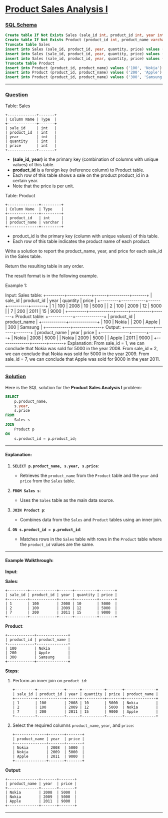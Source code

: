 # [Product Sales Analysis I](#product-sales-analysis-i)

### [SQL Schema](#sql-schema)
```sql
Create table If Not Exists Sales (sale_id int, product_id int, year int, quantity int, price int)
Create table If Not Exists Product (product_id int, product_name varchar(10))
Truncate table Sales
insert into Sales (sale_id, product_id, year, quantity, price) values ('1', '100', '2008', '10', '5000')
insert into Sales (sale_id, product_id, year, quantity, price) values ('2', '100', '2009', '12', '5000')
insert into Sales (sale_id, product_id, year, quantity, price) values ('7', '200', '2011', '15', '9000')
Truncate table Product
insert into Product (product_id, product_name) values ('100', 'Nokia')
insert into Product (product_id, product_name) values ('200', 'Apple')
insert into Product (product_id, product_name) values ('300', 'Samsung')
```

---

### [Question](#question)

Table: Sales
```
+-------------+-------+
| Column Name | Type  |
+-------------+-------+
| sale_id     | int   |
| product_id  | int   |
| year        | int   |
| quantity    | int   |
| price       | int   |
+-------------+-------+
```
- **(sale_id, year)** is the primary key (combination of columns with unique values) of this table.
- **product_id** is a foreign key (reference column) to Product table.
- Each row of this table shows a sale on the product product_id in a certain year.
- Note that the price is per unit.
 

Table: Product
```
+--------------+---------+
| Column Name  | Type    |
+--------------+---------+
| product_id   | int     |
| product_name | varchar |
+--------------+---------+
```
- product_id is the primary key (column with unique values) of this table.
- Each row of this table indicates the product name of each product.
 

Write a solution to report the product_name, year, and price for each sale_id in the Sales table.

Return the resulting table in any order.

The result format is in the following example.

 

Example 1:

Input: 
Sales table:
+---------+------------+------+----------+-------+
| sale_id | product_id | year | quantity | price |
+---------+------------+------+----------+-------+ 
| 1       | 100        | 2008 | 10       | 5000  |
| 2       | 100        | 2009 | 12       | 5000  |
| 7       | 200        | 2011 | 15       | 9000  |
+---------+------------+------+----------+-------+
Product table:
+------------+--------------+
| product_id | product_name |
+------------+--------------+
| 100        | Nokia        |
| 200        | Apple        |
| 300        | Samsung      |
+------------+--------------+
Output: 
+--------------+-------+-------+
| product_name | year  | price |
+--------------+-------+-------+
| Nokia        | 2008  | 5000  |
| Nokia        | 2009  | 5000  |
| Apple        | 2011  | 9000  |
+--------------+-------+-------+
Explanation: 
From sale_id = 1, we can conclude that Nokia was sold for 5000 in the year 2008.
From sale_id = 2, we can conclude that Nokia was sold for 5000 in the year 2009.
From sale_id = 7, we can conclude that Apple was sold for 9000 in the year 2011.


---

### [Solution](#solution)

Here is the SQL solution for the **Product Sales Analysis I** problem:

```sql
SELECT 
    p.product_name, 
    s.year, 
    s.price
FROM 
    Sales s
JOIN 
    Product p
ON 
    s.product_id = p.product_id;
```

---

#### Explanation:
1. **`SELECT p.product_name, s.year, s.price`**:
   - Retrieves the `product_name` from the `Product` table and the `year` and `price` from the `Sales` table.

2. **`FROM Sales s`**:
   - Uses the `Sales` table as the main data source.

3. **`JOIN Product p`**:
   - Combines data from the `Sales` and `Product` tables using an inner join.

4. **`ON s.product_id = p.product_id`**:
   - Matches rows in the `Sales` table with rows in the `Product` table where the `product_id` values are the same.

---

#### Example Walkthrough:

**Input**:

**Sales**:
```
+---------+------------+------+----------+-------+
| sale_id | product_id | year | quantity | price |
+---------+------------+------+----------+-------+
| 1       | 100        | 2008 | 10       | 5000  |
| 2       | 100        | 2009 | 12       | 5000  |
| 7       | 200        | 2011 | 15       | 9000  |
+---------+------------+------+----------+-------+
```

**Product**:
```
+------------+--------------+
| product_id | product_name |
+------------+--------------+
| 100        | Nokia        |
| 200        | Apple        |
| 300        | Samsung      |
+------------+--------------+
```

**Steps**:
1. Perform an inner join on `product_id`:
   ```
   +---------+------------+------+----------+-------+--------------+
   | sale_id | product_id | year | quantity | price | product_name |
   +---------+------------+------+----------+-------+--------------+
   | 1       | 100        | 2008 | 10       | 5000  | Nokia        |
   | 2       | 100        | 2009 | 12       | 5000  | Nokia        |
   | 7       | 200        | 2011 | 15       | 9000  | Apple        |
   +---------+------------+------+----------+-------+--------------+
   ```

2. Select the required columns `product_name`, `year`, and `price`:
   ```
   +--------------+-------+-------+
   | product_name | year  | price |
   +--------------+-------+-------+
   | Nokia        | 2008  | 5000  |
   | Nokia        | 2009  | 5000  |
   | Apple        | 2011  | 9000  |
   +--------------+-------+-------+
   ```

**Output**:

```
+--------------+-------+-------+
| product_name | year  | price |
+--------------+-------+-------+
| Nokia        | 2008  | 5000  |
| Nokia        | 2009  | 5000  |
| Apple        | 2011  | 9000  |
+--------------+-------+-------+
```

---
